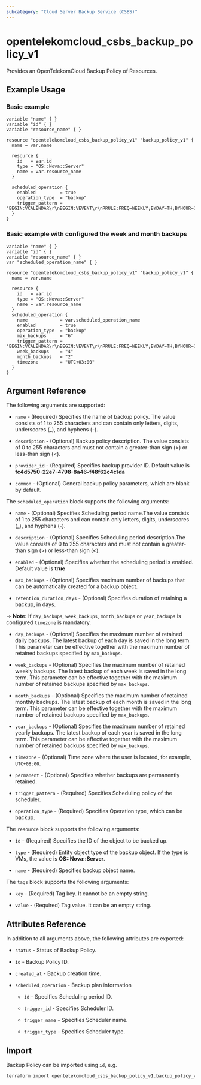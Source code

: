 ```yaml
---
subcategory: "Cloud Server Backup Service (CSBS)"
---
```


# opentelekomcloud_csbs_backup_policy_v1

Provides an OpenTelekomCloud Backup Policy of Resources.

## Example Usage

### Basic example

```hcl
variable "name" { }
variable "id" { }
variable "resource_name" { }

resource "opentelekomcloud_csbs_backup_policy_v1" "backup_policy_v1" {
  name = var.name

  resource {
    id   = var.id
    type = "OS::Nova::Server"
    name = var.resource_name
  }

  scheduled_operation {
    enabled         = true
    operation_type  = "backup"
    trigger_pattern = "BEGIN:VCALENDAR\r\nBEGIN:VEVENT\r\nRRULE:FREQ=WEEKLY;BYDAY=TH;BYHOUR=12;BYMINUTE=27\r\nEND:VEVENT\r\nEND:VCALENDAR\r\n"
  }
}
```

### Basic example with configured the week and month backups

```
variable "name" { }
variable "id" { }
variable "resource_name" { }
var "scheduled_operation_name" { }

resource "opentelekomcloud_csbs_backup_policy_v1" "backup_policy_v1" {
  name = var.name

  resource {
    id   = var.id
    type = "OS::Nova::Server"
    name = var.resource_name
  }
  scheduled_operation {
    name            = var.scheduled_operation_name
    enabled         = true
    operation_type  = "backup"
    max_backups     = "6"
    trigger_pattern = "BEGIN:VCALENDAR\r\nBEGIN:VEVENT\r\nRRULE:FREQ=WEEKLY;BYDAY=TH;BYHOUR=12;BYMINUTE=27\r\nEND:VEVENT\r\nEND:VCALENDAR\r\n"
    week_backups    = "4"
    month_backups   = "2"
    timezone        = "UTC+03:00"
  }
}
```

## Argument Reference

The following arguments are supported:

* `name` - (Required) Specifies the name of backup policy. The value consists of 1 to 255 characters and can contain only letters, digits, underscores (_), and hyphens (-).

* `description` - (Optional) Backup policy description. The value consists of 0 to 255 characters and must not contain a greater-than sign (>) or less-than sign (<).

* `provider_id` - (Required) Specifies backup provider ID. Default value is **fc4d5750-22e7-4798-8a46-f48f62c4c1da**

* `common` - (Optional) General backup policy parameters, which are blank by default.

The `scheduled_operation` block supports the following arguments:

* `name` - (Optional) Specifies Scheduling period name.The value consists of 1 to 255 characters and can contain only letters, digits, underscores (_), and hyphens (-).

* `description` - (Optional) Specifies Scheduling period description.The value consists of 0 to 255 characters and must not contain a greater-than sign (>) or less-than sign (<).

* `enabled` - (Optional) Specifies whether the scheduling period is enabled. Default value is **true**

* `max_backups` - (Optional) Specifies maximum number of backups that can be automatically created for a backup object.

* `retention_duration_days` - (Optional) Specifies duration of retaining a backup, in days.

-> **Note:** If `day_backups`, `week_backups`, `month_backups` or `year_backups` is configured
  `timezone` is mandatory.

* `day_backups` - (Optional) Specifies the maximum number of retained daily backups.
  The latest backup of each day is saved in the long term. This parameter can be effective
  together with the maximum number of retained backups specified by `max_backups`.

* `week_backups` - (Optional) Specifies the maximum number of retained weekly backups.
  The latest backup of each week is saved in the long term. This parameter can be effective
  together with the maximum number of retained backups specified by `max_backups`.

* `month_backups` - (Optional) Specifies the maximum number of retained monthly backups.
  The latest backup of each month is saved in the long term. This parameter can be effective
  together with the maximum number of retained backups specified by `max_backups`.

* `year_backups` - (Optional) Specifies the maximum number of retained yearly backups.
  The latest backup of each year is saved in the long term. This parameter can be effective
  together with the maximum number of retained backups specified by `max_backups`.

* `timezone` - (Optional) Time zone where the user is located, for example, `UTC+08:00`.

* `permanent` - (Optional) Specifies whether backups are permanently retained.

* `trigger_pattern` - (Required) Specifies Scheduling policy of the scheduler.

* `operation_type` - (Required) Specifies Operation type, which can be backup.

The `resource` block supports the following arguments:

* `id` - (Required) Specifies the ID of the object to be backed up.

* `type` - (Required) Entity object type of the backup object. If the type is VMs, the value is **OS::Nova::Server**.

* `name` - (Required) Specifies backup object name.

The `tags` block supports the following arguments:

* `key` - (Required) Tag key. It cannot be an empty string.

* `value` - (Required) Tag value. It can be an empty string.

## Attributes Reference

In addition to all arguments above, the following attributes are exported:

* `status` - Status of Backup Policy.

* `id` - Backup Policy ID.

* `created_at` - Backup creation time.

* `scheduled_operation` - Backup plan information

  * `id` -  Specifies Scheduling period ID.

  * `trigger_id` - Specifies Scheduler ID.

  * `trigger_name` - Specifies Scheduler name.

  * `trigger_type` - Specifies Scheduler type.


## Import

Backup Policy can be imported using `id`, e.g.

```sh
terraform import opentelekomcloud_csbs_backup_policy_v1.backup_policy_v1 7056d636-ac60-4663-8a6c-82d3c32c1c64
```
